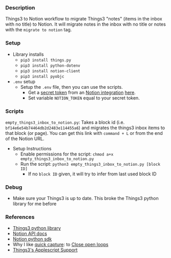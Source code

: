 ### Description

Things3 to Notion workflow to migrate Things3 "notes" (items in the inbox with no title) to Notion. It will migrate notes in the inbox with no title or notes with the `migrate to notion` tag.

### Setup

- Library installs
    - `pip3 install things.py`
    - `pip3 install python-dotenv`
    - `pip3 install notion-client`
    - `pip3 install pyobjc`
- `.env` setup
    - Setup the `.env` file, then you can use the scripts.
        - Get a [secret token](https://developers.notion.com/docs/authorization) from an [Notion integration](https://www.notion.so/help/create-integrations-with-the-notion-api) [here](https://www.notion.so/profile/integrations).
        - Set variable `NOTION_TOKEN` equal to your secret token.

### Scripts

`empty_things3_inbox_to_notion.py`: Takes a block id (i.e. `bf14e6e54b74464db2d2483e114455a6`) and migrates the things3 inbox items to that block (or page). You can get this link with `command + L` or from the end of the Notion URL.
- Setup Instructions
    - Enable permissions for the script: `chmod a+x empty_things3_inbox_to_notion.py`
    - Run the script: `python3 empty_things3_inbox_to_notion.py [block ID]`
        - If no `block ID` given, it will try to infer from last used block ID

### Debug
- Make sure your Things3 is up to date. This broke the Things3 python library for me before

### References

- [Things3 python library](https://github.com/thingsapi/things.py#documentation)
- [Notion API docs](https://developers.notion.com/docs/getting-started)
- [Notion python sdk](https://github.com/ramnes/notion-sdk-py)
- Why I like [quick capture](https://culturedcode.com/things/support/articles/2249437/): to [Close open loops](https://notes.andymatuschak.org/z8d4eJNaKrVDGTFpqRnQUPRkexB7K6XbcffAV)
- [Things3's Applescript Support](https://culturedcode.com/things/support/articles/2803572/)
